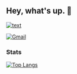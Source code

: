 ## Hey, what's up. 👋

[![text](https://img.shields.io/badge/LinkedIn-0077B5?style=for-the-badge&logo=linkedin&logoColor=white)](https://www.linkedin.com/in/nejirwan-ramadan/)


[![Gmail](https://img.shields.io/badge/Gmail-D14836?style=for-the-badge&logo=gmail&logoColor=white)](mailto:nejirwanr@gmail.com)

### Stats
[![Top Langs](https://github-readme-stats.vercel.app/api/top-langs/?username=NoJi-nx)](https://github.com/NoJi-nx/github-readme-stats)



<!--
**NoJi-nx/NoJi-nx** is a ✨ _special_ ✨ repository because its `README.md` (this file) appears on your GitHub profile.

Here are some ideas to get you started:

- 🔭 I’m currently working on ...
- 🌱 I’m currently learning ...
- 👯 I’m looking to collaborate on ...
- 🤔 I’m looking for help with ...
- 💬 Ask me about ...
- 📫 How to reach me: ...
- 😄 Pronouns: ...
- ⚡ Fun fact: ...
-->
